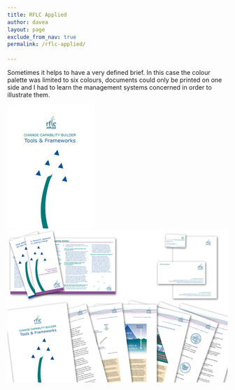 ```yaml
---
title: RFLC Applied
author: davea
layout: page
exclude_from_nav: true
permalink: /rflc-applied/

---
```

Sometimes it helps to have a very defined brief. In this case the colour palette was limited to six colours, documents could only be printed on one side and I had to learn the management systems concerned in order to illustrate them.

<img src="../images/cover-rflc.jpg" alt="cover-rflc" /> 
<img src="../images/RFLCcomp-960.jpg" alt="RFLCcomp-960" /> 


